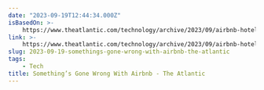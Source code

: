 ```yaml
---
date: "2023-09-19T12:44:34.000Z"
isBasedOn: >-
    https://www.theatlantic.com/technology/archive/2023/09/airbnb-hotel-hosting-cleaning-fees/675355/
link: >-
    https://www.theatlantic.com/technology/archive/2023/09/airbnb-hotel-hosting-cleaning-fees/675355/
slug: 2023-09-19-somethings-gone-wrong-with-airbnb-the-atlantic
tags:
    - Tech
title: Something’s Gone Wrong With Airbnb - The Atlantic
---
```

